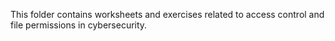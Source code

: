 This folder contains worksheets and exercises related to access control and file permissions in cybersecurity.
